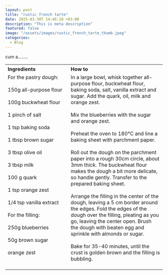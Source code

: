 ```yaml
---
layout: post
title: "rustic french tarte"
date: 2025-03-30T 14:46:10 +03:00
description: "This is meta description"
featured: false
image: "/assets/images/rustic_french_tarte_thumb.jpeg"
categories:
  - Blog
---
```


cum a........

<table style="width: 100%; border-collapse: collapse;">
  <tr>
    <th style="text-align: left;width: 40%;vertical-align: top;">Ingredients</th>
    <th style="text-align: left;width: 60%;vertical-align: top;">How to</th>
  </tr>
  <tr>
    <td style="text-align: left;width: 40%;vertical-align: top;">
      For the pastry dough:<br><br>
      150g all-purpose flour<br><br>
      100g buckwheat flour<br><br>
      1 pinch of salt<br><br>
      1 tsp baking soda<br><br>
      1 tbsp brown sugar<br><br>
      3 tbsp olive oil<br><br>
      3 tbsp milk<br><br>
      100 g quark<br><br>
      1 tsp orange zest<br><br>
      1/4 tsp vanilla extract<br><br>
      For the filling:<br><br>
      250g blueberries<br><br>
      50g brown sugar<br><br>
      orange zest<br><br>
    </td>
    <td style="text-align: left;width: 60%;vertical-align: top;">
      In a large bowl, whisk together all-purpose flour, buckwheat flour, baking soda, salt, vanilla extract and sugar. Add the quark, oil, milk and orange zest.<br><br>
      Mix the blueberries with the sugar and orange zest.<br><br>
      Preheat the oven to 180°C and line a baking sheet with parchment paper.<br><br>
      Roll out the dough on the parchment paper into a rough 30cm circle, about 3mm thick. The buckwheat flour makes the dough a bit more delicate, so handle gently. Transfer to the prepared baking sheet.<br><br>
      Arrange the filling in the center of the dough, leaving a 5 cm border around the edges. Fold the edges of the dough over the filling, pleating as you go, leaving the center open. Brush the dough with beaten egg and sprinkle with almonds or sugar.<br><br>
      Bake for 35-40 minutes, until the crust is golden brown and the filling is bubbling.<br><br>
    </td>
  </tr>
</table>
